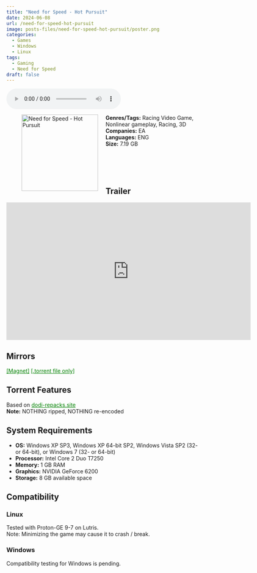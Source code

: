 ```yaml
---
title: "Need for Speed - Hot Pursuit"
date: 2024-06-08
url: /need-for-speed-hot-pursuit
image: posts-files/need-for-speed-hot-pursuit/poster.png
categories:
  - Games
  - Windows
  - Linux
tags:
  - Gaming
  - Need for Speed
draft: false
---
```


<style>
  body.dark-mode,
  body.dark-mode main * {
    background: url('/posts-files/need-for-speed-hot-pursuit/background.png') center center fixed no-repeat;
    background-size: cover;
    color: #f5f5f5;
  }
</style>

<script>
    document.addEventListener('DOMContentLoaded', function () {
        document.body.classList.add('dark-mode');
        localStorage.setItem('darkMode', 'true');
    });
</script>

<audio controls autoplay>
  <source src="/posts-files/need-for-speed-hot-pursuit/music.mp3" type="audio/mp3">
  Your browser does not support the audio tag.
</audio>

<figure style="float: left; margin-right: 20px;">
  <img src="/posts-files/need-for-speed-hot-pursuit/poster.png" alt="Need for Speed - Hot Pursuit" style="width: 200px;">
</figure>

**Genres/Tags:** Racing Video Game, Nonlinear gameplay, Racing, 3D  
**Companies:** EA  
**Languages:** ENG  
**Size:** 7.19 GB  
# ⠀

## Trailer
<iframe width="640" height="360" src="https://www.youtube.com/embed/D6ouHWP0KrY" title="Need for Speed Hot Pursuit - E3 Reveal Trailer" frameborder="0" allow="accelerometer; autoplay; clipboard-write; encrypted-media; gyroscope; picture-in-picture; web-share" referrerpolicy="strict-origin-when-cross-origin" allowfullscreen></iframe>

## Mirrors
<a href="magnet:?xt=urn:btih:N5B7KOWGHAL6XTU3NFXQJBM5Q6S2Z244&dn=Need%20for%20Speed%20-%20Hot%20Pursuit" style="color: green;">[Magnet]</a>
<a href="https://www.dropbox.com/scl/fi/vqy7e5hn03cq2o45nvpuc/Need-for-Speed-Hot-Pursuit.torrent?rlkey=yf3okmtolxo0rc2pwr77acz06&dl=1" style="color: green;">[.torrent file only]</a>

## Torrent Features
Based on <a href="https://dodi-repacks.site/237-need-for-speed-hot-pursuit-limited-edition-v-1-0-5-0s-all-dlcs-dodi-repack/" style="color: green;">dodi-repacks.site</a>  
**Note:** NOTHING ripped, NOTHING re-encoded  

## System Requirements
- **OS:** Windows XP SP3, Windows XP 64-bit SP2, Windows Vista SP2 (32- or 64-bit), or Windows 7 (32- or 64-bit)
- **Processor:** Intel Core 2 Duo T7250
- **Memory:** 1 GB RAM
- **Graphics:** NVIDIA GeForce 6200
- **Storage:** 8 GB available space

## Compatibility
### Linux
Tested with Proton-GE 9-7 on Lutris.  
Note: Minimizing the game may cause it to crash / break.  
### Windows
Compatibility testing for Windows is pending.
